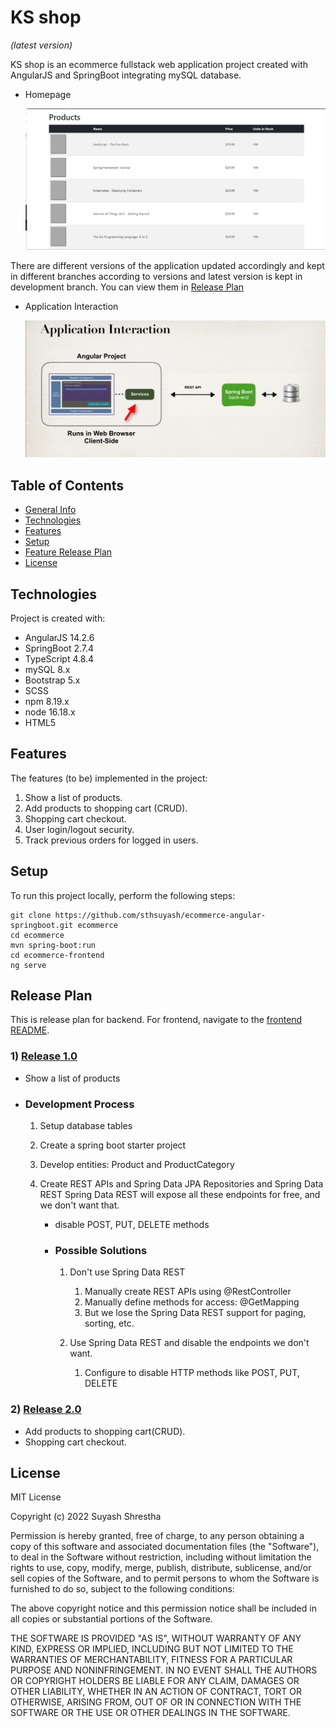 # KS shop 
_(latest version)_

KS shop is an ecommerce fullstack web application project created with AngularJS and SpringBoot integrating mySQL database.

- Homepage

  ![Project homepage](/images/homepage.png)
  
There are different versions of the application updated accordingly and kept in different branches according to versions and latest version is kept in development branch. You can view them in [Release Plan](https://github.com/sthsuyash/ecommerce-angular-springboot/edit/main/README.md#release-plan)

- Application Interaction

  ![Application Interaction](/images/application-interaction.png)

## Table of Contents

- [General Info](https://github.com/sthsuyash/ecommerce-angular-springboot/edit/main/README.md#ecommerce-project)
- [Technologies](https://github.com/sthsuyash/ecommerce-angular-springboot/edit/main/README.md#technologies)
- [Features](https://github.com/sthsuyash/ecommerce-angular-springboot/edit/main/README.md#features)
- [Setup](https://github.com/sthsuyash/ecommerce-angular-springboot/edit/main/README.md#setup)
- [Feature Release Plan](https://github.com/sthsuyash/ecommerce-angular-springboot/edit/main/README.md#release-plan)
- [License](https://github.com/sthsuyash/ecommerce-angular-springboot/edit/main/README.md#license)

## Technologies

Project is created with:

- AngularJS 14.2.6
- SpringBoot 2.7.4
- TypeScript 4.8.4
- mySQL 8.x
- Bootstrap 5.x
- SCSS
- npm 8.19.x
- node 16.18.x
- HTML5

## Features

The features (to be) implemented in the project: 

1. Show a list of products.
2. Add products to shopping cart (CRUD).
3. Shopping cart checkout.
4. User login/logout security.
5. Track previous orders for logged in users.

## Setup

To run this project locally, perform the following steps:

```git
git clone https://github.com/sthsuyash/ecommerce-angular-springboot.git ecommerce
cd ecommerce
mvn spring-boot:run
cd ecommerce-frontend
ng serve
```

## Release Plan

This is release plan for backend. For frontend, navigate to the [frontend README](https://github.com/sthsuyash/ecommerce-angular-springboot/tree/main/ecommerce-frontend#readme).

### 1) [Release 1.0](https://github.com/sthsuyash/ecommerce-angular-springboot/tree/v1.0)

- Show a list of products

- ### Development Process

  1. Setup database tables
  2. Create a spring boot starter project
  3. Develop entities: Product and ProductCategory
  4. Create REST APIs and Spring Data JPA Repositories and Spring Data REST
     Spring Data REST will expose all these endpoints for free, and we don't want that.

     - disable POST, PUT, DELETE methods

     - ### Possible Solutions

       1. Don't use Spring Data REST

          1. Manually create REST APIs using @RestController
          2. Manually define methods for access: @GetMapping
          3. But we lose the Spring Data REST support for paging, sorting, etc.

       2. Use Spring Data REST and disable the endpoints we don't want.

          1. Configure to disable HTTP methods like POST, PUT, DELETE

### 2) [Release 2.0](https://github.com/sthsuyash/ecommerce-angular-springboot/tree/v2.0)

- Add products to shopping cart(CRUD).
- Shopping cart checkout.

## License

MIT License

Copyright (c) 2022 Suyash Shrestha

Permission is hereby granted, free of charge, to any person obtaining a copy
of this software and associated documentation files (the "Software"), to deal
in the Software without restriction, including without limitation the rights
to use, copy, modify, merge, publish, distribute, sublicense, and/or sell
copies of the Software, and to permit persons to whom the Software is
furnished to do so, subject to the following conditions:

The above copyright notice and this permission notice shall be included in all
copies or substantial portions of the Software.

THE SOFTWARE IS PROVIDED "AS IS", WITHOUT WARRANTY OF ANY KIND, EXPRESS OR
IMPLIED, INCLUDING BUT NOT LIMITED TO THE WARRANTIES OF MERCHANTABILITY,
FITNESS FOR A PARTICULAR PURPOSE AND NONINFRINGEMENT. IN NO EVENT SHALL THE
AUTHORS OR COPYRIGHT HOLDERS BE LIABLE FOR ANY CLAIM, DAMAGES OR OTHER
LIABILITY, WHETHER IN AN ACTION OF CONTRACT, TORT OR OTHERWISE, ARISING FROM,
OUT OF OR IN CONNECTION WITH THE SOFTWARE OR THE USE OR OTHER DEALINGS IN THE
SOFTWARE.
